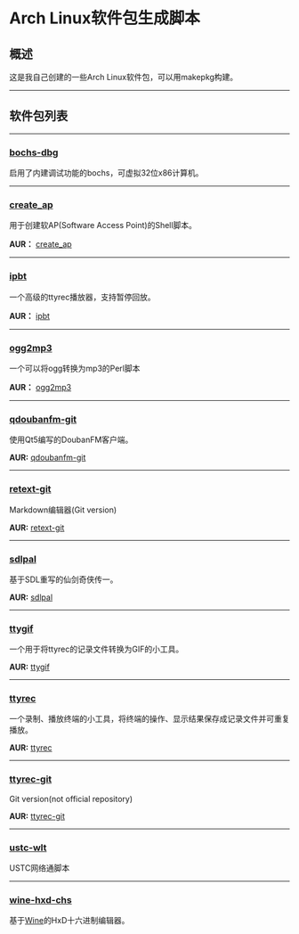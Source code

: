 Arch Linux软件包生成脚本
=======================

概述
----

这是我自己创建的一些Arch Linux软件包，可以用makepkg构建。

--------

软件包列表
---------

--------

### [bochs-dbg](http://bochs.sourceforge.net/) ###

启用了内建调试功能的bochs，可虚拟32位x86计算机。

------

### [create_ap](https://github.com/oblique/create_ap) ###

用于创建软AP(Software Access Point)的Shell脚本。

**AUR：** [create_ap](https://aur.archlinux.org/packages/create_ap/)

------

### [ipbt](http://www.chiark.greenend.org.uk/~sgtatham/ipbt/)

一个高级的ttyrec播放器，支持暂停回放。

**AUR：** [ipbt](https://aur.archlinux.org/packages/ipbt/)

------

### [ogg2mp3](http://gitorious.org/ogg2mp3/pages/Home/)

一个可以将ogg转换为mp3的Perl脚本

**AUR：** [ogg2mp3](https://aur.archlinux.org/packages/ogg2mp3/)

------


### [qdoubanfm-git](https://gitcafe.com/zonyitoo/doubanfm-qt) ###

使用Qt5编写的DoubanFM客户端。

**AUR:** [qdoubanfm-git](https://aur.archlinux.org/packages/qdoubanfm-git/)


------

### [retext-git](http://retext.sourceforge.net/) ###

Markdown编辑器(Git version)

**AUR:** [retext-git](https://aur.archlinux.org/packages/retext-git/)

------

### [sdlpal](http://sdlpal.codeplex.com/) ###

基于SDL重写的仙剑奇侠传一。

**AUR:** [sdlpal](https://aur.archlinux.org/packages/sdlpal/)

------

### [ttygif](https://github.com/icholy/ttygif) ###

一个用于将ttyrec的记录文件转换为GIF的小工具。

**AUR:** [ttygif](https://aur.archlinux.org/packages/ttygif/)

------

### [ttyrec](http://0xcc.net/ttyrec/index.html.en) ###

一个录制、播放终端的小工具，将终端的操作、显示结果保存成记录文件并可重复播放。

**AUR:** [ttyrec](https://aur.archlinux.org/packages/ttyrec/)

------

### [ttyrec-git](http://git.kitenet.net/?p=ttyrec.git) ###

Git version(not official repository)

**AUR:** [ttyrec-git](https://aur.archlinux.org/packages/ttyrec-git/)


------

### [ustc-wlt](https://gitcafe.com/puxx/ustc-wlt) ###

USTC网络通脚本

------

### [wine-hxd-chs](http://www.mh-nexus.de/en/hxd/) ###

基于[Wine](http://zh.wikipedia.org/wiki/Wine)的HxD十六进制编辑器。




